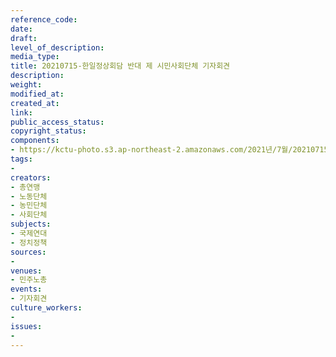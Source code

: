 ```yaml
---
reference_code: 
date: 
draft: 
level_of_description: 
media_type: 
title: 20210715-한일정상회담 반대 제 시민사회단체 기자회견
description: 
weight: 
modified_at: 
created_at: 
link: 
public_access_status: 
copyright_status: 
components:
- https://kctu-photo.s3.ap-northeast-2.amazonaws.com/2021년/7월/20210715-한일정상회담+반대+제+시민사회단체+기자회견/_5D41268.jpg
tags:
- 
creators:
- 총연맹
- 노동단체
- 농민단체
- 사회단체
subjects:
- 국제연대
- 정치정책
sources:
- 
venues:
- 민주노총
events:
- 기자회견
culture_workers:
- 
issues:
- 
---
```

